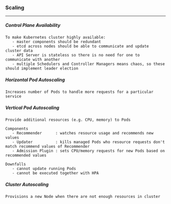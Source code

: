 ### Scaling
---
##### Control Plane Availability
```
To make Kubernetes cluster highly available:
   - master components should be redundant
   - etcd across nodes should be able to communicate and update cluster data
   - API Server is stateless so there is no need for one to communicate with another
   - multiple Schedulers and Controller Managers means chaos, so these should implement leader election
```

##### Horizontal Pod Autoscaling
```
Increases number of Pods to handle more requests for a particular service
```

##### Vertical Pod Autoscaling
```
Provide additional resources (e.g. CPU, memory) to Pods

Components
   - Recommender      : watches resource usage and recommends new values
   - Updater          : kills managed Pods who resource requests don't match recommend values of Recommender
   - Admission Plugin : sets CPU/memory requests for new Pods based on recommended values

Downfalls
   - cannot update running Pods
   - cannot be executed together with HPA
```

##### Cluster Autoscaling
```
Provisions a new Node when there are not enough resources in cluster
```